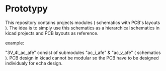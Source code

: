 # Prototypy

This repository contains projects modules ( schematics with PCB's layouts ).
The idea is to simply use this schematics as a hierarchical schematics in kicad projects and PCB layouts as reference.

example:

"3V_4I_ac_afe" consist of submodules "ac_i_afe" & "ac_v_afe" ( schematics ). PCB design in kicad cannot be modular so the PCB have to be designed individualy for echa design.
